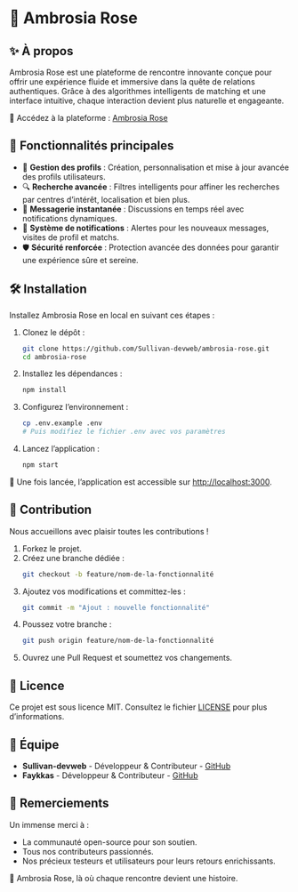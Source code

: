 # 🌹 Ambrosia Rose

## ✨ À propos
Ambrosia Rose est une plateforme de rencontre innovante conçue pour offrir une expérience fluide et immersive dans la quête de relations authentiques. Grâce à des algorithmes intelligents de matching et une interface intuitive, chaque interaction devient plus naturelle et engageante.

🔗 Accédez à la plateforme : [Ambrosia Rose](https://ambrosiarose.404cahorsfound.fr/)

## 🚀 Fonctionnalités principales
- 📝 **Gestion des profils** : Création, personnalisation et mise à jour avancée des profils utilisateurs.
- 🔍 **Recherche avancée** : Filtres intelligents pour affiner les recherches par centres d’intérêt, localisation et bien plus.
- 💬 **Messagerie instantanée** : Discussions en temps réel avec notifications dynamiques.
- 🔔 **Système de notifications** : Alertes pour les nouveaux messages, visites de profil et matchs.
- 🛡️ **Sécurité renforcée** : Protection avancée des données pour garantir une expérience sûre et sereine.

## 🛠️ Installation
Installez Ambrosia Rose en local en suivant ces étapes :

1. Clonez le dépôt :
   ```bash
   git clone https://github.com/Sullivan-devweb/ambrosia-rose.git
   cd ambrosia-rose
   ```

2. Installez les dépendances :
   ```bash
   npm install
   ```

3. Configurez l’environnement :
   ```bash
   cp .env.example .env
   # Puis modifiez le fichier .env avec vos paramètres
   ```

4. Lancez l’application :
   ```bash
   npm start
   ```

📍 Une fois lancée, l’application est accessible sur [http://localhost:3000](http://localhost:3000).

## 🤝 Contribution
Nous accueillons avec plaisir toutes les contributions !

1. Forkez le projet.
2. Créez une branche dédiée :
   ```bash
   git checkout -b feature/nom-de-la-fonctionnalité
   ```
3. Ajoutez vos modifications et committez-les :
   ```bash
   git commit -m "Ajout : nouvelle fonctionnalité"
   ```
4. Poussez votre branche :
   ```bash
   git push origin feature/nom-de-la-fonctionnalité
   ```
5. Ouvrez une Pull Request et soumettez vos changements.

## 📜 Licence
Ce projet est sous licence MIT. Consultez le fichier [LICENSE](./LICENSE) pour plus d’informations.

## 👥 Équipe
- **Sullivan-devweb** - Développeur & Contributeur - [GitHub](https://github.com/Sullivan-devweb)
- **Faykkas** - Développeur & Contributeur - [GitHub](https://github.com/Faykkas)

## 🙏 Remerciements
Un immense merci à :
- La communauté open-source pour son soutien.
- Tous nos contributeurs passionnés.
- Nos précieux testeurs et utilisateurs pour leurs retours enrichissants.

💖 Ambrosia Rose, là où chaque rencontre devient une histoire.
